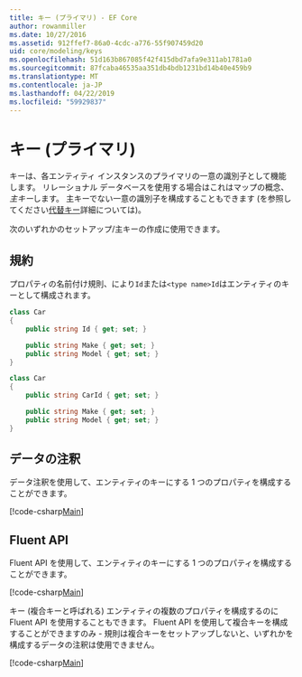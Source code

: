 ```yaml
---
title: キー (プライマリ) - EF Core
author: rowanmiller
ms.date: 10/27/2016
ms.assetid: 912ffef7-86a0-4cdc-a776-55f907459d20
uid: core/modeling/keys
ms.openlocfilehash: 51d163b867085f42f415dbd7afa9e311ab1781a0
ms.sourcegitcommit: 87fcaba46535aa351db4bdb1231bd14b40e459b9
ms.translationtype: MT
ms.contentlocale: ja-JP
ms.lasthandoff: 04/22/2019
ms.locfileid: "59929837"
---
```

# <a name="keys-primary"></a>キー (プライマリ)

キーは、各エンティティ インスタンスのプライマリの一意の識別子として機能します。 リレーショナル データベースを使用する場合はこれはマップの概念、*主キー*します。 主キーでない一意の識別子を構成することもできます (を参照してください[代替キー](alternate-keys.md)詳細については)。 

次のいずれかのセットアップ/主キーの作成に使用できます。

## <a name="conventions"></a>規約

プロパティの名前付け規則、により`Id`または`<type name>Id`はエンティティのキーとして構成されます。

<!-- [!code-csharp[Main](samples/core/Modeling/Conventions/Samples/KeyId.cs?highlight=3)] -->
``` csharp
class Car
{
    public string Id { get; set; }

    public string Make { get; set; }
    public string Model { get; set; }
}
```

<!-- [!code-csharp[Main](samples/core/Modeling/Conventions/Samples/KeyTypeNameId.cs?highlight=3)] -->
``` csharp
class Car
{
    public string CarId { get; set; }

    public string Make { get; set; }
    public string Model { get; set; }
}
```

## <a name="data-annotations"></a>データの注釈

データ注釈を使用して、エンティティのキーにする 1 つのプロパティを構成することができます。

[!code-csharp[Main](../../../samples/core/Modeling/DataAnnotations/Samples/KeySingle.cs?highlight=13)]

## <a name="fluent-api"></a>Fluent API

Fluent API を使用して、エンティティのキーにする 1 つのプロパティを構成することができます。

[!code-csharp[Main](../../../samples/core/Modeling/FluentAPI/Samples/KeySingle.cs?highlight=11,12)]

キー (複合キーと呼ばれる) エンティティの複数のプロパティを構成するのに Fluent API を使用することもできます。 Fluent API を使用して複合キーを構成することができますのみ - 規則は複合キーをセットアップしないと、いずれかを構成するデータの注釈は使用できません。

[!code-csharp[Main](../../../samples/core/Modeling/FluentAPI/Samples/KeyComposite.cs?highlight=11,12)]
